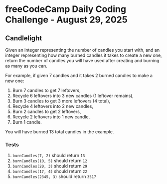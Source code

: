 # freeCodeCamp Daily Coding Challenge - August 29, 2025

## Candlelight

Given an integer representing the number of candles you start with, and an integer representing how many burned candles it takes to create a new one, return the number of candles you will have used after creating and burning as many as you can.

For example, if given 7 candles and it takes 2 burned candles to make a new one:

1. Burn 7 candles to get 7 leftovers,
2. Recycle 6 leftovers into 3 new candles (1 leftover remains),
3. Burn 3 candles to get 3 more leftovers (4 total),
4. Recycle 4 leftovers into 2 new candles,
5. Burn 2 candles to get 2 leftovers,
6. Recycle 2 leftovers into 1 new candle,
7. Burn 1 candle.

You will have burned 13 total candles in the example.

### Tests
1. `burnCandles(7, 2)` should return `13`
2. `burnCandles(10, 5)` should return `12`
3. `burnCandles(20, 3)` should return `29`
4. `burnCandles(17, 4)` should return `22`
5. `burnCandles(2345, 3)` should return `3517`